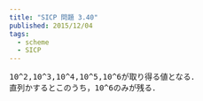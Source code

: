 ```yaml
---
title: "SICP 問題 3.40"
published: 2015/12/04
tags:
  - scheme
  - SICP
---
```



<pre class="code" data-lang="" data-unlink>10^2,10^3,10^4,10^5,10^6が取り得る値となる．  
直列かするとこのうち，10^6のみが残る．</pre>



